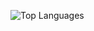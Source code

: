 
![Top Languages](https://github-readme-stats.vercel.app/api/top-langs/?username=sreyesg&langs_count=10&theme=nord&layout=compact&count_private=true)
<!--
**sreyesg/sreyesg** is a ✨ _special_ ✨ repository because its `README.md` (this file) appears on your GitHub profile.

Here are some ideas to get you started:

- 🔭 I’m currently working on ...
- 🌱 I’m currently learning ...
- 👯 I’m looking to collaborate on ...
- 🤔 I’m looking for help with ...
- 💬 Ask me about ...
- 📫 How to reach me: ...
- 😄 Pronouns: ...
- ⚡ Fun fact: ...
-->
